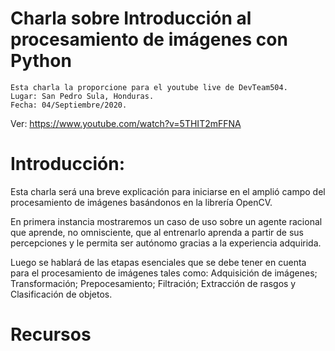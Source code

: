 # Charla sobre Introducción al procesamiento de imágenes con Python

```
Esta charla la proporcione para el youtube live de DevTeam504.
Lugar: San Pedro Sula, Honduras.
Fecha: 04/Septiembre/2020.
```
Ver: https://www.youtube.com/watch?v=5THIT2mFFNA

# Introducción:

Esta charla será una breve explicación para iniciarse en el amplió campo del procesamiento de imágenes basándonos en la librería OpenCV.

En primera instancia mostraremos un caso de uso sobre un agente racional que aprende, no omnisciente, que al entrenarlo aprenda a partir de sus percepciones y le permita ser autónomo gracias a la experiencia adquirida.

Luego se hablará de las etapas esenciales que se debe tener en cuenta para el procesamiento de imágenes tales como: Adquisición de imágenes; Transformación; Prepocesamiento; Filtración; Extracción de rasgos y Clasificación de objetos.

# Recursos
